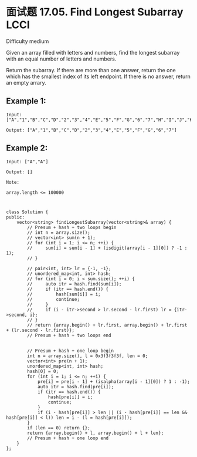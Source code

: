 # 面试题 17.05. Find Longest Subarray LCCI
Difficulty medium

Given an array filled with letters and numbers, find the longest subarray with an equal number of letters and numbers.

Return the subarray. If there are more than one answer, return the one which has the smallest index of its left endpoint. If there is no answer, return an empty arrary.


## Example 1:
```
Input: ["A","1","B","C","D","2","3","4","E","5","F","G","6","7","H","I","J","K","L","M"]

Output: ["A","1","B","C","D","2","3","4","E","5","F","G","6","7"]
```


## Example 2:
```
Input: ["A","A"]

Output: []
```


```
Note:

array.length <= 100000
```


#
```
class Solution {
public:
    vector<string> findLongestSubarray(vector<string>& array) {
        // Presum + hash + two loops begin
        // int n = array.size();
        // vector<int> sum(n + 1);
        // for (int i = 1; i <= n; ++i) {
        //     sum[i] = sum[i - 1] + (isdigit(array[i - 1][0]) ? -1 : 1);
        // }

        // pair<int, int> lr = {-1, -1};
        // unordered_map<int, int> hash;
        // for (int i = 0; i < sum.size(); ++i) {
        //     auto itr = hash.find(sum[i]);
        //     if (itr == hash.end()) {
        //         hash[sum[i]] = i;
        //         continue;
        //     }
        //     if (i - itr->second > lr.second - lr.first) lr = {itr->second, i};
        // }
        // return {array.begin() + lr.first, array.begin() + lr.first + (lr.second - lr.first)};
        // Presum + hash + two loops end


        // Presum + hash + one loop begin
        int n = array.size(), l = 0x3f3f3f3f, len = 0;
        vector<int> pre(n + 1);
        unordered_map<int, int> hash;
        hash[0] = 0;
        for (int i = 1; i <= n; ++i) {
            pre[i] = pre[i - 1] + (isalpha(array[i - 1][0]) ? 1 : -1);
            auto itr = hash.find(pre[i]);
            if (itr == hash.end()) {
                hash[pre[i]] = i;
                continue;
            }
            if (i - hash[pre[i]] > len || (i - hash[pre[i]] == len && hash[pre[i]] < l)) len = i - (l = hash[pre[i]]);
        }
        if (len == 0) return {};
        return {array.begin() + l, array.begin() + l + len};
        // Presum + hash + one loop end
    }
};
```